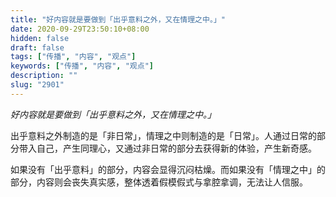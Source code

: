 ```yaml
---
title: "好内容就是要做到「出乎意料之外，又在情理之中。」"
date: 2020-09-29T23:50:10+08:00
hidden: false
draft: false
tags: ["传播", "内容", "观点"]
keywords: ["传播", "内容", "观点"]
description: ""
slug: "2901"
---
```


*好内容就是要做到「出乎意料之外，又在情理之中。」*

出乎意料之外制造的是「非日常」，情理之中则制造的是「日常」。人通过日常的部分带入自己，产生同理心，又通过非日常的部分去获得新的体验，产生新奇感。

如果没有「出乎意料」的部分，内容会显得沉闷枯燥。而如果没有「情理之中」的部分，内容则会丧失真实感，整体透着假模假式与拿腔拿调，无法让人信服。
